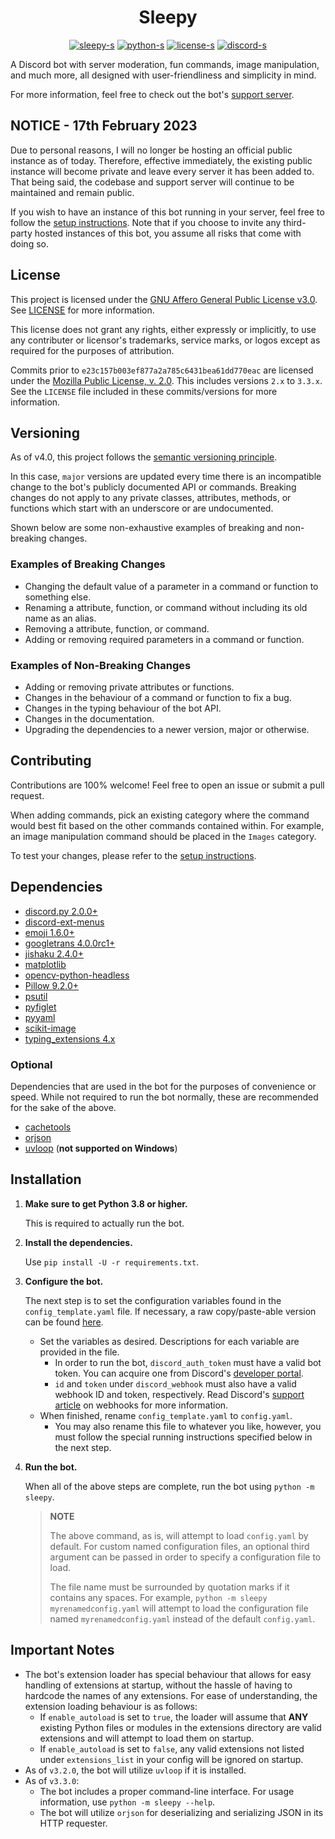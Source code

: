 <h1 align="center">Sleepy</h1>

<div align="center">

[sleepy]: https://github.com/HitchedSyringe/Sleepy
[sleepy-s]: https://img.shields.io/github/v/release/HitchedSyringe/Sleepy?color=FDC86F&label=version
[python]: https://python.org
[python-s]: https://img.shields.io/badge/python-3.8%2b-blue?logo=python
[license]: https://github.com/HitchedSyringe/Sleepy/blob/master/LICENSE
<!-- Hard-coded because GitHub can't identify the license due to the inclusion of other licenses in the file. -->
[license-s]: https://img.shields.io/badge/license-AGPL--3.0-orange
[discord]: https://discord.com/invite/xHgh2Xg
[discord-s]: https://discord.com/api/guilds/495593721371295755/widget.png?style=shield

[![sleepy-s][]][sleepy]
[![python-s][]][python]
[![license-s][]][license]
[![discord-s][]][discord]

</div>

A Discord bot with server moderation, fun commands, image manipulation, and much more, all designed with user-friendliness and simplicity in mind.

For more information, feel free to check out the bot's [support server][discord].

## NOTICE - 17th February 2023

Due to personal reasons, I will no longer be hosting an official public instance as of today. Therefore, effective immediately, the existing public instance will become private and leave every server it has been added to. That being said, the codebase and support server will continue to be maintained and remain public.

If you wish to have an instance of this bot running in your server, feel free to follow the [setup instructions](#installation). Note that if you choose to invite any third-party hosted instances of this bot, you assume all risks that come with doing so.

## License

This project is licensed under the [GNU Affero General Public License v3.0](https://www.gnu.org/licenses/agpl-3.0.en.html). See [LICENSE][license] for more information.

This license does not grant any rights, either expressly or implicitly, to use any contributer or licensor's trademarks, service marks, or logos except as required for the purposes of attribution.

Commits prior to `e23c157b003ef877a2a785c6431bea61dd770eac` are licensed under the [Mozilla Public License, v. 2.0](https://mozilla.org/en-US/MPL/2.0/). This includes versions `2.x` to `3.3.x`. See the `LICENSE` file included in these commits/versions for more information.

## Versioning

As of v4.0, this project follows the [semantic versioning principle](https://semver.org/).

In this case, `major` versions are updated every time there is an incompatible change to the bot's publicly documented API or commands. Breaking changes do not apply to any private classes, attributes, methods, or functions which start with an underscore or are undocumented.

Shown below are some non-exhaustive examples of breaking and non-breaking changes.

### Examples of Breaking Changes

* Changing the default value of a parameter in a command or function to something else.
* Renaming a attribute, function, or command without including its old name as an alias.
* Removing a attribute, function, or command.
* Adding or removing required parameters in a command or function.

### Examples of Non-Breaking Changes

* Adding or removing private attributes or functions.
* Changes in the behaviour of a command or function to fix a bug.
* Changes in the typing behaviour of the bot API.
* Changes in the documentation.
* Upgrading the dependencies to a newer version, major or otherwise.

## Contributing

Contributions are 100% welcome! Feel free to open an issue or submit a pull request.

When adding commands, pick an existing category where the command would best fit based on the other commands contained within. For example, an image manipulation command should be placed in the `Images` category.

To test your changes, please refer to the [setup instructions](#installation).

## Dependencies

* [discord.py 2.0.0+](https://github.com/Rapptz/discord.py)
* [discord-ext-menus](https://github.com/Rapptz/discord-ext-menus)
* [emoji 1.6.0+](https://github.com/carpedm20/emoji)
* [googletrans 4.0.0rc1+](https://github.com/ssut/py-googletrans)
* [jishaku 2.4.0+](https://github.com/Gorialis/jishaku)
* [matplotlib](https://github.com/matplotlib/matplotlib)
* [opencv-python-headless](https://github.com/opencv/opencv-python)
* [Pillow 9.2.0+](https://github.com/python-pillow/Pillow)
* [psutil](https://github.com/giampaolo/psutil)
* [pyfiglet](https://github.com/pwaller/pyfiglet)
* [pyyaml](https://github.com/yaml/pyyaml)
* [scikit-image](https://github.com/scikit-image/scikit-image)
* [typing_extensions 4.x](https://github.com/python/typing_extensions)

### Optional

Dependencies that are used in the bot for the purposes of convenience or speed. While not required to run the bot normally, these are recommended for the sake of the above.

* [cachetools](https://github.com/tkem/cachetools)
* [orjson](https://github.com/ijl/orjson)
* [uvloop](https://github.com/MagicStack/uvloop) (**not supported on Windows**)

## Installation

1. **Make sure to get Python 3.8 or higher.**

    This is required to actually run the bot.

2. **Install the dependencies.**

    Use `pip install -U -r requirements.txt`.

3. **Configure the bot.**

    The next step is to set the configuration variables found in the `config_template.yaml` file. If necessary, a raw copy/paste-able version can be found [here](https://raw.githubusercontent.com/HitchedSyringe/Sleepy/master/config_template.yaml).
    * Set the variables as desired. Descriptions for each variable are provided in the file.
        * In order to run the bot, `discord_auth_token` must have a valid bot token. You can acquire one from Discord's [developer portal](https://discord.com/developers).
        * `id` and `token` under `discord_webhook` must also have a valid webhook ID and token, respectively. Read Discord's [support article](https://support.discord.com/hc/en-us/articles/228383668-Intro-to-Webhooks) on webhooks for more information.
    * When finished, rename `config_template.yaml` to `config.yaml`.
        * You may also rename this file to whatever you like, however, you must follow the special running instructions specified below in the next step.

4. **Run the bot.**

    When all of the above steps are complete, run the bot using `python -m sleepy`.

    > **NOTE**
    >
    > The above command, as is, will attempt to load `config.yaml` by default. For custom named configuration files, an optional third argument can be passed in order to specify a configuration file to load.
    >
    > The file name must be surrounded by quotation marks if it contains any spaces. For example, `python -m sleepy myrenamedconfig.yaml` will attempt to load the configuration file named `myrenamedconfig.yaml` instead of the default `config.yaml`.

## Important Notes

* The bot's extension loader has special behaviour that allows for easy handling of extensions at startup, without the hassle of having to hardcode the names of any extensions. For ease of understanding, the extension loading behaviour is as follows:
  * If `enable_autoload` is set to `true`, the loader will assume that **ANY** existing Python files or modules in the extensions directory are valid extensions and will attempt to load them on startup.
  * If `enable_autoload` is set to `false`, any valid extensions not listed under `extensions_list` in your config will be ignored on startup.
* As of `v3.2.0`, the bot will utilize `uvloop` if it is installed.
* As of `v3.3.0`:
    * The bot includes a proper command-line interface. For usage information, use `python -m sleepy --help`.
    * The bot will utilize `orjson` for deserializing and serializing JSON in its HTTP requester.

